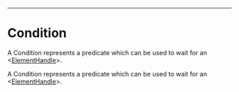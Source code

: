 -------
# Condition

A Condition represents a predicate which can be used to wait for an <[ElementHandle]>.


A Condition represents a predicate which can be used to wait for an <[ElementHandle]>.


[ElementHandle]: api/ElementHandle.md